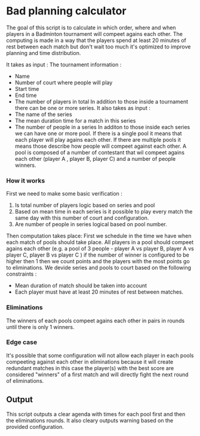 # Bad planning calculator
The goal of this script is to calculate in which order, where and when players in a Badminton tournament will compeet agains each other.
The computing is made in a way that the players spend at least 20 minutes of rest between each match but don't wait too much it's optimized to improve planning and time distribution.

It takes as input :
The tournament information :
- Name
- Number of court where people will play
- Start time
- End time
- The number of players in total
In addition to those inside a tournament there can be one or more series.
It also takes as input :
- The name of the series
- The mean duration time for a match in this series
- The number of people in a series
In additon to those inside each series we can have one or more pool.
If there is a single pool it means that each player will play agains each other.
If there are multiple pools it means those describe how people will compeet against each other.
A pool is composed of a number of contestant that wil compeet agains each other (player A , player B, player C) and a number of people winners.

### How it works
First we need to make some basic verification :
1. Is total number of players logic based on series and pool
2. Based on mean time in each series is it possible to play every match the same day with this number of court and configuration.
3. Are number of people in series logical based on pool number.

Then computation takes place:
First we schedule in the time we have when each match of pools should take place.
All players in a pool should compeet agains each other (e.g. a pool of 3 people - player A vs player B, player A vs player C, player B vs player C )
if the number of winner is configured to be  higher then 1 then we count points and the players with the most points go to eliminations.
We devide series and pools to court based on the following constraints :
- Mean duration of match should be taken into account
- Each player must have at least 20 minutes of rest between matches.

### Eliminations
The winners of each pools compeet agains each other in pairs in rounds until there is only 1 winners.

### Edge case
It's possible that some configuration will not allow each player in each pools compeeting against  each other in eliminations because it will create redundant matches
in this case the player(s) with the best score are considered "winners" of a first match and will directly fight the next round of eliminations.

## Output
This script outputs a clear agenda with times for each pool first and then the eliminations rounds.
It also cleary outputs warning based on the provided configuration.
